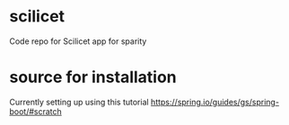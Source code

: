 # scilicet
Code repo for Scilicet app for sparity

# source for installation
Currently setting up using this tutorial https://spring.io/guides/gs/spring-boot/#scratch